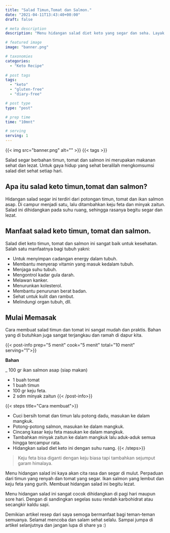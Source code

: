 ```yaml
---
title: "Salad Timun,Tomat dan Salmon."
date: "2021-04-11T13:43:40+00:00"
draft: false

# meta description
description: "Menu hidangan salad diet keto yang segar dan seha. Layak dijadikan menu hidangan sehari-hari."

# featured image
image: "banner.png"

# taxonomies
categories:
  - "Keto Recipe"
  
# post tags
tags:
  - "keto"
  - "gluten-free"
  - "diary-free"

# post type
type: "post"

# prep time
time: "10mnt"

# serving
serving: 1
---
```


{{< img src="banner.png" alt="" >}}
{{< tags >}}

Salad segar berbahan timun, tomat dan salmon ini merupakan makanan sehat dan lezat. Untuk gaya hidup yang sehat beralilah mengkomsumsi salad diet sehat setiap hari.

## Apa itu salad keto timun,tomat dan salmon?

Hidangan salad segar ini terdiri dari potongan timun, tomat dan ikan salmon asap. Di campur menjadi satu, lalu ditambahkan keju feta dan minyak zaitun. Salad ini dihidangkan pada suhu ruang, sehingga rasanya begitu segar dan lezat.

## Manfaat salad keto timun, tomat dan salmon.

Salad diet keto timun, tomat dan salmon ini sangat baik untuk kesehatan. Salah satu  manfaatnya bagi tubuh yakni:
- Untuk menyimpan cadangan energy dalam tubuh.
- Membantu menyerap vitamin yang masuk kedalam tubuh.
- Menjaga suhu tubuh.
- Mengontrol kadar gula darah.
- Melawan kanker.
- Menurunkan kolesterol.
- Membantu penurunan berat badan.
- Sehat untuk kulit dan rambut.
- Melindungi organ tubuh, dll.

## Mulai Memasak

Cara membuat salad timun dan tomat ini sangat mudah dan praktis. Bahan yang di butuhkan juga sangat terjangkau dan ramah di dapur kita.

{{< post-info prep="5 menit" cook="5 menit" total="10 menit" serving="1">}}

__Bahan__

_ 100 gr ikan salmon asap (siap makan)
- 1 buah tomat
- 1 buah timun
- 100 gr keju feta.
- 2 sdm minyak zaitun
{{< /post-info>}}

{{< steps title="Cara membuat">}}
- Cuci bersih tomat dan timun lalu potong dadu, masukan ke dalam mangkuk.
- Potong-potong salmon, masukan ke dalam mangkuk.
- Cincang kasar keju feta masukan ke dalam mangkuk.
- Tambahkan minyak zaitun ke dalam mangkuk lalu aduk-aduk semua hingga tercampur rata.
- Hidangkan salad diet keto ini dengan suhu ruang.
{{< /steps>}}

>Keju feta bisa diganti dengan keju biasa tapi tambahkan sejumput garam himalaya.

Menu hidangan salad ini kaya akan cita rasa dan segar di mulut. Perpaduan dari timun yang renyah dan tomat yang segar. Ikan salmon yang lembut dan keju feta yang gurih. Membuat hidangan salad ini begitu lezat.

Menu hidangan salad ini sangat cocok dihidangkan di pagi hari maupun sore hari. Dengan di sandingkan segelas susu rendah karbohidrat atau secangkir kaldu sapi.

Demikian artikel resep dari saya semoga bermanfaat bagi teman-teman semuanya. Selamat mencoba dan salam sehat selalu. Sampai jumpa di artikel selanjutnya dan jangan lupa di share ya :)